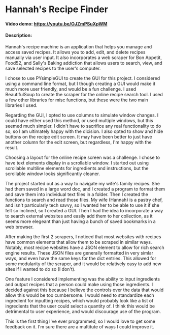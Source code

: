 # Hannah's Recipe Finder
#### Video demo: https://youtu.be/OJZmPSuXpWM
#### Description:
Hannah's recipe machine is an application that helps you manage and access saved recipes. It allows you to add, edit, and delete recipes manually via user input. It also incorporates a web scraper for Bon Appetit, Food52, and Sally's Baking addiction that allows users to search, view, and save selected recipes to the user's computer. 

I chose to use PYsimpleGUI to create the GUI for this project. I considered using a command line format, but I though creating a GUI would make it much more user friendly, and would be a fun challenge. I used BeautifulSoup to create the scraper for the online recipe search tool. I used a few other libraries for misc functions, but these were the two main libraries I used. 

Regarding the GUI, I opted to use columns to simulate window changes. I could have either used this method, or used multiple windows, but this seemed much simpler. I didn't have to sacrifice any real functionality to do so, so I am ultimately happy with the dicision. I also opted to show and hide buttons on the recipe edit screen. It may have been better to just have another column for the edit screen, but regardless, I'm happy with the result. 

Choosing a layout for the online recipe screen was a challenge. I chose to have text elements display in a scrollable window. I started out using scrollable multiline elements for ingredients and instructions, but the scrollable window looks significantly cleaner. 

The project started out as a way to navigate my wife's family recipes. She had them saved in a large word doc, and I created a program to format them and save them into individual text files in a folder. Then I created the functions to search and read those files. My wife (Hannah) is a pastry chef, and isn't particularly tech savvy, so I wanted her to be able to use it if she felt so inclined, so I created a GUI. Then I had the idea to incorporate a way to search external websites and easily add them to her collection, as it seems more elegeant than just having a bunch of saved bookmarks in a web browser. 

After making the first 2 scrapers, I noticed that most websites with recipes have common elements that allow them to be scraped in similar ways. Notably, most recipe websites have a JSON element to allow for rich search engine results. These JSON files are generally formatted in very simlar ways, and even have the same keys for the dict entries. This allowed for some modularity of the scraper, and it would be relatively easy to add new sites if I wanted to do so (I don't).

One feature I considered implementing was the ability to input ingredients and output recipes that a person could make using those ingredients. I decided against this because I believe the controls over the data that would allow this would be too cumbersome. I would need to standardize each ingredient for inputting recipes, which would probably look like a list of ingredients that the user could select a quantity of. I think this would be detrimental to user experience, and would discourage use of the program. 

This is the first thing I've ever programmed, so I would love to get some feedback on it. I'm sure there are a multitute of ways I could improve it. 